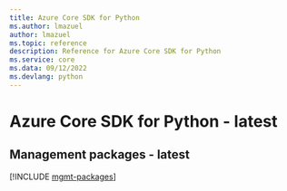 ```yaml
---
title: Azure Core SDK for Python
ms.author: lmazuel
author: lmazuel
ms.topic: reference
description: Reference for Azure Core SDK for Python
ms.service: core
ms.data: 09/12/2022
ms.devlang: python
---
```

# Azure Core SDK for Python - latest

## Management packages - latest
[!INCLUDE [mgmt-packages](core-mgmt-index.md)]